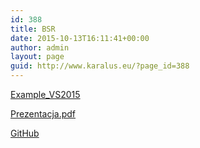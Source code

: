 ```yaml
---
id: 388
title: BSR
date: 2015-10-13T16:11:41+00:00
author: admin
layout: page
guid: http://www.karalus.eu/?page_id=388
---
```

[Example_VS2015](http://www.karalus.eu/wp-content/uploads/2015/10/BankWcfSoapExample.zip)

[Prezentacja.pdf](http://www.karalus.eu/wp-content/uploads/2015/10/WCF-Soap.pdf)

[GitHub](https://github.com/RamzesBlog/WcfSoapServiceExample)